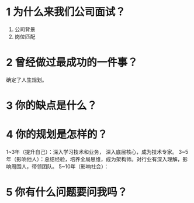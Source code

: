 # 1 为什么来我们公司面试？
1. 公司背景
2. 岗位匹配

# 2 曾经做过最成功的一件事？
确定了人生规划。

# 3 你的缺点是什么？

# 4 你的规划是怎样的？
1~3年（提升自己）：深入学习技术和业务， 深入底层核心，成为技术专家。
3~5年（影响他人）：总结经验，培养全局思维，成为架构师。对行业有深入理解，影响周围人，带领团队。
5~10年（影响社会）：

# 5 你有什么问题要问我吗？
